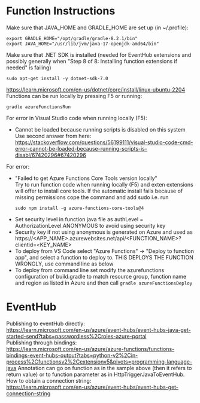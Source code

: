 # Function Instructions

Make sure that JAVA_HOME and GRADLE_HOME are set up (in ~/.profile):
```
export GRADLE_HOME="/opt/gradle/gradle-8.2.1/bin"
export JAVA_HOME="/usr/lib/jvm/java-17-openjdk-amd64/bin"
```
Make sure that .NET SDK is installed  (needed for EventHub extensions and possibly generally when "Step 8 of 8: Installing function extensions if needed" is failing)
```
sudo apt-get install -y dotnet-sdk-7.0
```
https://learn.microsoft.com/en-us/dotnet/core/install/linux-ubuntu-2204  
Functions can be run locally by pressing F5 or running:  
```
gradle azureFunctionsRun
```
For error in Visual Studio code when running locally (F5):  
* Cannot be loaded because running scripts is disabled on this system  
Use second answer from here:  
https://stackoverflow.com/questions/56199111/visual-studio-code-cmd-error-cannot-be-loaded-because-running-scripts-is-disabl/67420296#67420296

For error:  
* "Failed to get Azure Functions Core Tools version locally"  
Try to run function code when running locally (F5) and exten extensions will offer to install core tools. If the automatic install fails because of missing permissions cope the command and add sudo i.e. run
    ```
    sudo npm install -g azure-functions-core-tools@4
    ```
* Set security level in function java file  as authLevel = AuthorizationLevel.ANONYMOUS to avoid using security key  
* Security key if not using anonymous is generated on Azure and used as https://<APP_NAME>.azurewebsites.net/api/<FUNCTION_NAME>?clientid=<KEY_NAME>  
* To deploy from VS Code select "Azure Functions" -> "Deploy to function app", and select a function to deploy to.
THIS DEPLOYS THE FUNCTION WRONGLY, use command line as below  
* To deploy from command line set modify the azurefunctions configuration of build.gradle to match resource group, function name and region as listed in Azure and then call
`gradle azureFunctionsDeploy`

# EventHub

Publishing to eventHub directly:  
https://learn.microsoft.com/en-us/azure/event-hubs/event-hubs-java-get-started-send?tabs=passwordless%2Croles-azure-portal  
Publishing through bindings:  
https://learn.microsoft.com/en-us/azure/azure-functions/functions-bindings-event-hubs-output?tabs=python-v2%2Cin-process%2Cfunctionsv2%2Cextensionv5&pivots=programming-language-java
Annotation can go on function as in the sample above (then it refers to return value) or to function parameter as in HttpTriggerJavaToEventHub.
How to obtain a connection string:  
https://learn.microsoft.com/en-us/azure/event-hubs/event-hubs-get-connection-string
